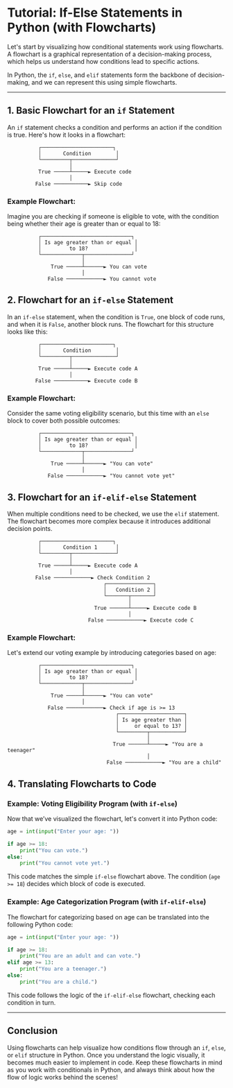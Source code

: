 
# Tutorial: If-Else Statements in Python (with Flowcharts)

Let's start by visualizing how conditional statements work using flowcharts. A flowchart is a graphical representation of a decision-making process, which helps us understand how conditions lead to specific actions.

In Python, the `if`, `else`, and `elif` statements form the backbone of decision-making, and we can represent this using simple flowcharts.

---

## 1. Basic Flowchart for an `if` Statement

An `if` statement checks a condition and performs an action if the condition is true. Here's how it looks in a flowchart:

```
          ┌───────────────────────┐
          │       Condition        │
          └─────────┬──────────────┘
                    │
          True ─────┴─────► Execute code
                    │
         False ───────────► Skip code
```

### Example Flowchart:

Imagine you are checking if someone is eligible to vote, with the condition being whether their age is greater than or equal to 18:

```
          ┌─────────────────────────────┐
          │ Is age greater than or equal │
          │         to 18?               │
          └─────────────┬───────────────┘
                        │
              True ─────┴──────► You can vote
                        │
             False ────────────► You cannot vote
```

## 2. Flowchart for an `if-else` Statement

In an `if-else` statement, when the condition is `True`, one block of code runs, and when it is `False`, another block runs. The flowchart for this structure looks like this:

```
          ┌───────────────────────┐
          │       Condition        │
          └─────────┬──────────────┘
                    │
          True ─────┴─────► Execute code A
                    │
         False ───────────► Execute code B
```

### Example Flowchart:

Consider the same voting eligibility scenario, but this time with an `else` block to cover both possible outcomes:

```
          ┌─────────────────────────────┐
          │ Is age greater than or equal │
          │         to 18?               │
          └─────────────┬───────────────┘
                        │
              True ─────┴──────► "You can vote"
                        │
             False ────────────► "You cannot vote yet"
```

## 3. Flowchart for an `if-elif-else` Statement

When multiple conditions need to be checked, we use the `elif` statement. The flowchart becomes more complex because it introduces additional decision points.

```
          ┌───────────────────────┐
          │       Condition 1      │
          └─────────┬──────────────┘
                    │
          True ─────┴─────► Execute code A
                    │
         False ────────────► Check Condition 2
                               ┌───────────────┐
                               │   Condition 2 │
                               └───────┬───────┘
                                       │
                            True ──────┴─────► Execute code B
                                       │
                          False ────────────► Execute code C
```

### Example Flowchart:

Let's extend our voting example by introducing categories based on age:

```
          ┌─────────────────────────────┐
          │ Is age greater than or equal │
          │         to 18?               │
          └─────────────┬───────────────┘
                        │
              True ─────┴──────► "You can vote"
                        │
             False ────────────► Check if age is >= 13
                                   ┌─────────────────────┐
                                   │ Is age greater than │
                                   │     or equal to 13? │
                                   └─────────┬───────────┘
                                             │
                                  True ──────┴─────► "You are a teenager"
                                             │
                                False ────────────► "You are a child"
```

## 4. Translating Flowcharts to Code

### Example: Voting Eligibility Program (with `if-else`)

Now that we’ve visualized the flowchart, let's convert it into Python code:

```python
age = int(input("Enter your age: "))

if age >= 18:
    print("You can vote.")
else:
    print("You cannot vote yet.")
```

This code matches the simple `if-else` flowchart above. The condition (`age >= 18`) decides which block of code is executed.

### Example: Age Categorization Program (with `if-elif-else`)

The flowchart for categorizing based on age can be translated into the following Python code:

```python
age = int(input("Enter your age: "))

if age >= 18:
    print("You are an adult and can vote.")
elif age >= 13:
    print("You are a teenager.")
else:
    print("You are a child.")
```

This code follows the logic of the `if-elif-else` flowchart, checking each condition in turn.

---

## Conclusion

Using flowcharts can help visualize how conditions flow through an `if`, `else`, or `elif` structure in Python. Once you understand the logic visually, it becomes much easier to implement in code. Keep these flowcharts in mind as you work with conditionals in Python, and always think about how the flow of logic works behind the scenes!
